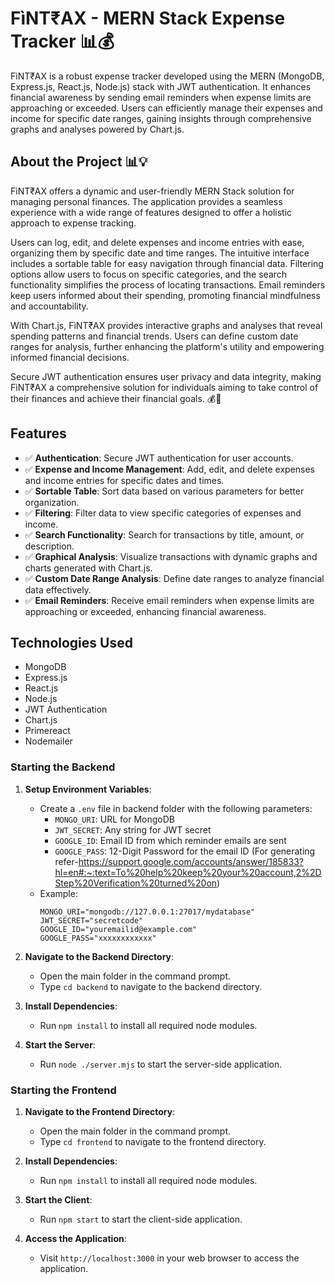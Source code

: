 # FìNT₹AX - MERN Stack Expense Tracker 📊💰

FìNT₹AX is a robust expense tracker developed using the MERN (MongoDB, Express.js, React.js, Node.js) stack with JWT authentication. It enhances financial awareness by sending email reminders when expense limits are approaching or exceeded. Users can efficiently manage their expenses and income for specific date ranges, gaining insights through comprehensive graphs and analyses powered by Chart.js.

## About the Project 📊💡

FìNT₹AX offers a dynamic and user-friendly MERN Stack solution for managing personal finances. The application provides a seamless experience with a wide range of features designed to offer a holistic approach to expense tracking.

Users can log, edit, and delete expenses and income entries with ease, organizing them by specific date and time ranges. The intuitive interface includes a sortable table for easy navigation through financial data. Filtering options allow users to focus on specific categories, and the search functionality simplifies the process of locating transactions. Email reminders keep users informed about their spending, promoting financial mindfulness and accountability.

With Chart.js, FìNT₹AX provides interactive graphs and analyses that reveal spending patterns and financial trends. Users can define custom date ranges for analysis, further enhancing the platform's utility and empowering informed financial decisions.

Secure JWT authentication ensures user privacy and data integrity, making FìNT₹AX a comprehensive solution for individuals aiming to take control of their finances and achieve their financial goals. 💰🚀

## Features
- ✅ **Authentication**: Secure JWT authentication for user accounts.
- ✅ **Expense and Income Management**: Add, edit, and delete expenses and income entries for specific dates and times.
- ✅ **Sortable Table**: Sort data based on various parameters for better organization.
- ✅ **Filtering**: Filter data to view specific categories of expenses and income.
- ✅ **Search Functionality**: Search for transactions by title, amount, or description.
- ✅ **Graphical Analysis**: Visualize transactions with dynamic graphs and charts generated with Chart.js.
- ✅ **Custom Date Range Analysis**: Define date ranges to analyze financial data effectively.
- ✅ **Email Reminders**: Receive email reminders when expense limits are approaching or exceeded, enhancing financial awareness.

## Technologies Used
- MongoDB
- Express.js
- React.js
- Node.js
- JWT Authentication
- Chart.js
- Primereact
- Nodemailer

### Starting the Backend

1. **Setup Environment Variables**:
   - Create a `.env` file in backend folder with the following parameters:
     - `MONGO_URI`: URL for MongoDB
     - `JWT_SECRET`: Any string for JWT secret
     - `GOOGLE_ID`: Email ID from which reminder emails are sent
     - `GOOGLE_PASS`: 12-Digit Password for the email ID (For generating refer-https://support.google.com/accounts/answer/185833?hl=en#:~:text=To%20help%20keep%20your%20account,2%2DStep%20Verification%20turned%20on)
   - Example:
     ```
     MONGO_URI="mongodb://127.0.0.1:27017/mydatabase"
     JWT_SECRET="secretcode"
     GOOGLE_ID="youremailid@example.com"
     GOOGLE_PASS="xxxxxxxxxxxx"
     ```

2. **Navigate to the Backend Directory**:
   - Open the main folder in the command prompt.
   - Type `cd backend` to navigate to the backend directory.

3. **Install Dependencies**:
   - Run `npm install` to install all required node modules.

4. **Start the Server**:
   - Run `node ./server.mjs` to start the server-side application.

### Starting the Frontend

1. **Navigate to the Frontend Directory**:
   - Open the main folder in the command prompt.
   - Type `cd frontend` to navigate to the frontend directory.

2. **Install Dependencies**:
   - Run `npm install` to install all required node modules.

3. **Start the Client**:
   - Run `npm start` to start the client-side application.

4. **Access the Application**:
   - Visit `http://localhost:3000` in your web browser to access the application.
